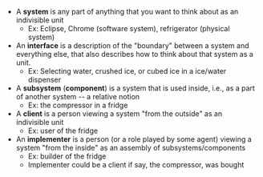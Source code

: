 - A **system** is any part of anything that you want to think about as an indivisible unit
	- Ex: Eclipse, Chrome (software system), refrigerator (physical system)
- An **interface** is a description of the "boundary" between a system and everything else, that also describes how to think about that system as a unit.
	- Ex: Selecting water, crushed ice, or cubed ice in a ice/water dispenser
- A **subsystem** (**component**) is a system that is used inside, i.e., as a part of another system -- a relative notion
	- Ex: the compressor in a fridge
- A **client** is a person viewing a system "from the outside" as an indivisible unit
	- Ex: user of the fridge
- An **implementer** is a person (or a role played by some agent) viewing a system "from the inside" as an assembly of subsystems/components
	- Ex: builder of the fridge
	- Implementer could be a client if say, the compressor, was bought